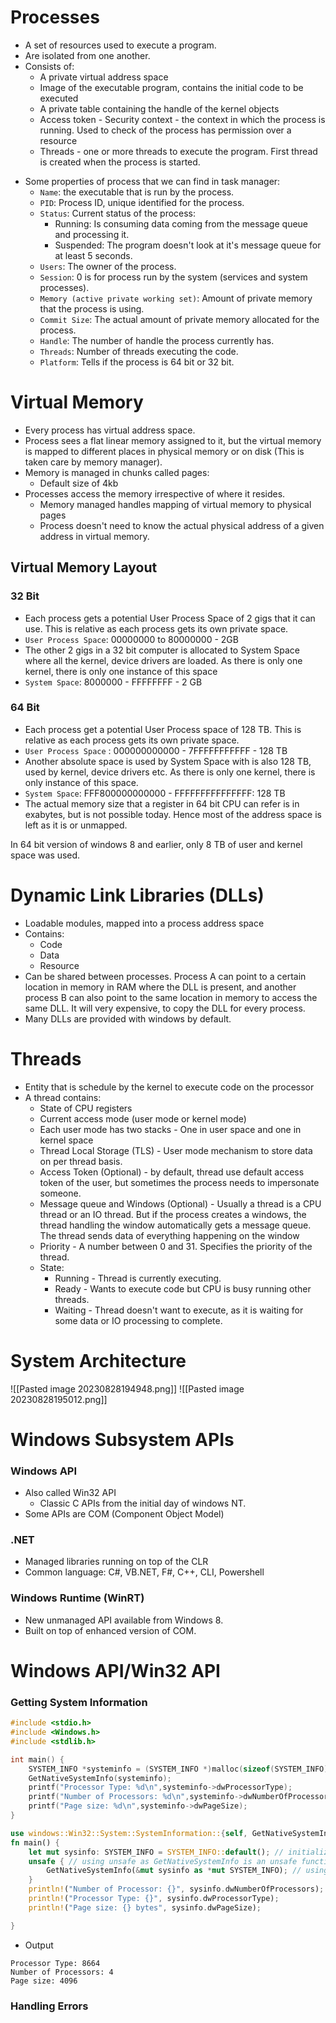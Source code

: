# Processes
- A set of resources used to execute a program.
- Are isolated from one another.
- Consists of:
	- A private virtual address space
	- Image of the executable program, contains the initial code to be executed
	- A private table containing the handle of the kernel objects
	- Access token - Security context - the context in which the process is running. Used to check of the process has permission over a resource
	- Threads - one or more threads to execute the program. First thread is created when the process is started.
* Some properties of process that we can find in task manager:
	* `Name`: the executable that is run by the process.
	* `PID`: Process ID, unique identified for the process.
	* `Status`: Current status of the process:
		* Running: Is consuming data coming from the message queue and processing it.
		* Suspended: The program doesn't look at it's message queue for at least 5 seconds.
	* `Users`: The owner of the process. 
	* `Session`: 0 is for process run by the system (services and system processes).
	* `Memory (active private working set)`: Amount of private memory that the process is using. 
	* `Commit Size`: The actual amount of private memory allocated for the process.
	* `Handle`: The number of handle the process currently has.
	* `Threads`: Number of threads executing the code.
	* `Platform`: Tells if the process is 64 bit or 32 bit.
# Virtual Memory
-  Every process has virtual address space.
- Process sees a flat linear memory assigned to it, but the virtual memory is mapped to different places in physical memory or on disk (This is taken care by memory manager).
-  Memory is managed in chunks called pages:
	- Default size of 4kb
- Processes access the memory irrespective of where it resides. 
	- Memory managed handles mapping of virtual memory to physical pages
	- Process doesn't need to know the actual physical address of a given address in virtual memory.
## Virtual Memory Layout
### 32 Bit
- Each process gets a potential User Process Space of 2 gigs that it can use. This is relative as each process gets its own private space.
- `User Process Space`: 00000000 to 80000000 - 2GB
- The other 2 gigs in a 32 bit computer is allocated to System Space where all the kernel, device drivers are loaded. As there is only one kernel, there is only one instance of this space
- `System Space`: 8000000 - FFFFFFFF - 2 GB
### 64 Bit
- Each process get a potential User Process space of 128 TB. This is relative as each process gets its own private space.
- `User Process Space` : 000000000000 - 7FFFFFFFFFFF - 128 TB
- Another absolute space is used by System Space with is also 128 TB, used by kernel, device drivers etc. As there is only one kernel, there is only instance of this space.
- `System Space`: FFF800000000000 - FFFFFFFFFFFFFFF: 128 TB
- The actual memory size that a register in 64 bit CPU can refer is in exabytes, but is not possible today. Hence most of the address space is left as it is or unmapped.

In 64 bit version of windows 8 and earlier, only 8 TB of user and kernel space was used.

# Dynamic Link Libraries (DLLs)
- Loadable modules, mapped into a process address space
- Contains:
	- Code
	- Data
	- Resource
- Can be shared between processes. Process A can point to a certain location in memory in RAM where the DLL is present, and another process B can also point to the same location in memory to access the same DLL. It will very expensive, to copy the DLL for every process.
- Many DLLs are provided with windows by default.

# Threads
- Entity that is schedule by the kernel to execute code on the processor 
- A thread contains:
	- State of CPU registers
	- Current access mode (user mode or kernel mode)
	- Each user mode has two stacks - One in user space and one in kernel space
	- Thread Local Storage (TLS) - User mode mechanism to store data on per thread basis.
	- Access Token (Optional) - by default, thread use default access token of the user, but sometimes the process needs to impersonate someone. 
	- Message queue and Windows (Optional) - Usually a thread is a CPU thread or an IO thread. But if the process creates a windows, the thread handling the window automatically gets a message queue. The thread sends data of everything happening on the window
	- Priority - A number between 0 and 31. Specifies the priority of the thread.
	- State:
		- Running - Thread is currently executing.
		- Ready - Wants to execute code but CPU is busy running other threads.
		- Waiting - Thread doesn't want to execute, as it is waiting for some data or IO processing to complete.
# System Architecture
![[Pasted image 20230828194948.png]]
![[Pasted image 20230828195012.png]]
# Windows Subsystem APIs
### Windows API
- Also called Win32 API
	- Classic C APIs from the initial day of windows NT.
- Some APIs are COM (Component Object Model)
### .NET
- Managed libraries running on top of the CLR
- Common language: C#, VB.NET, F#, C++, CLI, Powershell
### Windows Runtime (WinRT)
- New unmanaged API available from Windows 8.
- Built on top of enhanced version of COM.
# Windows API/Win32 API
### Getting System Information
```c
#include <stdio.h>
#include <Windows.h>
#include <stdlib.h>

int main() {
    SYSTEM_INFO *systeminfo = (SYSTEM_INFO *)malloc(sizeof(SYSTEM_INFO));
    GetNativeSystemInfo(systeminfo);
    printf("Processor Type: %d\n",systeminfo->dwProcessorType);
    printf("Number of Processors: %d\n",systeminfo->dwNumberOfProcessors);
    printf("Page size: %d\n",systeminfo->dwPageSize);
}
```
```rust
use windows::Win32::System::SystemInformation::{self, GetNativeSystemInfo, SYSTEM_INFO};
fn main() {
    let mut sysinfo: SYSTEM_INFO = SYSTEM_INFO::default(); // initializing the default value of SYSTEM_INFO
    unsafe { // using unsafe as GetNativeSystemInfo is an unsafe function
        GetNativeSystemInfo(&mut sysinfo as *mut SYSTEM_INFO); // using raw pointers as this API uses the raw pointer
    }
    println!("Number of Processor: {}", sysinfo.dwNumberOfProcessors);
    println!("Processor Type: {}", sysinfo.dwProcessorType);
    println!("Page size: {} bytes", sysinfo.dwPageSize);

}
```
- Output
```
Processor Type: 8664
Number of Processors: 4
Page size: 4096
```
### Handling Errors
```rust
```